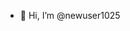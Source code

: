 - 👋 Hi, I’m @newuser1025


<!---
newuser1025/newuser1025 is a ✨ special ✨ repository because its `README.md` (this file) appears on your GitHub profile.
You can click the Preview link to take a look at your changes.
--->
